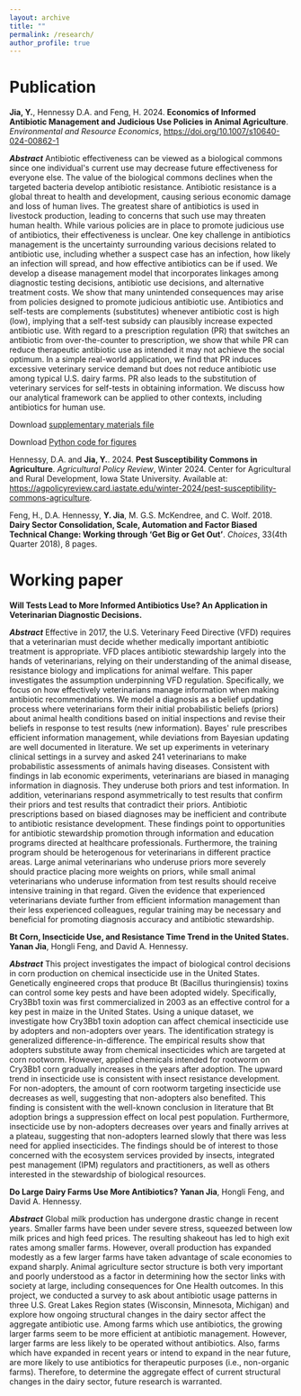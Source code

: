 ```yaml
---
layout: archive
title: ""
permalink: /research/
author_profile: true
---
```

# Publication
**Jia, Y.**, Hennessy D.A. and Feng, H. 2024. **Economics of Informed Antibiotic Management and Judicious Use Policies in Animal Agriculture**. *Environmental and Resource Economics*, https://doi.org/10.1007/s10640-024-00862-1

***Abstract*** Antibiotic effectiveness can be viewed as a biological commons since one individual's current use may decrease future effectiveness for everyone else. The value of the biological commons declines when the targeted bacteria develop antibiotic resistance. Antibiotic resistance is a global threat to health and development, causing serious economic damage and loss of human lives. The greatest share of antibiotics is used in livestock production, leading to concerns that such use may threaten human health. While various policies are in place to promote judicious use of antibiotics, their effectiveness is unclear. One key challenge in antibiotics management is the uncertainty surrounding various decisions related to antibiotic use, including whether a suspect case has an infection, how likely an infection will spread, and how effective antibiotics can be if used. We develop a disease management model that incorporates linkages among diagnostic testing decisions, antibiotic use decisions, and alternative treatment costs. We show that many unintended consequences may arise from policies designed to promote judicious antibiotic use. Antibiotics and self-tests are complements (substitutes) whenever antibiotic cost is high (low), implying that a self-test subsidy can plausibly increase expected antibiotic use. With regard to a prescription regulation (PR) that switches an antibiotic from over-the-counter to prescription, we show that while PR can reduce therapeutic antibiotic use as intended it may not achieve the social optimum. In a simple real-world application, we find that PR induces excessive veterinary service demand but does not reduce antibiotic use among typical U.S. dairy farms. PR also leads to the substitution of veterinary services for self-tests in obtaining information. We discuss how our analytical framework can be applied to other contexts, including antibiotics for human use.

Download [supplementary materials file](/files/Revised_supplementary_materials.pdf)

Download [Python code for figures](/files/Python_code.zip)


Hennessy, D.A. and **Jia, Y.**. 2024. **Pest Susceptibility Commons in Agriculture**. *Agricultural Policy Review*, Winter 2024. Center for Agricultural and Rural Development, Iowa State University. Available at: https://agpolicyreview.card.iastate.edu/winter-2024/pest-susceptibility-commons-agriculture.



Feng, H., D.A. Hennessy, **Y. Jia**, M. G.S. McKendree, and C. Wolf. 2018. **Dairy Sector Consolidation, Scale, Automation and Factor Biased Technical Change: Working through ‘Get Big or Get Out’**. *Choices*, 33(4th Quarter 2018), 8 pages.

# Working paper
**Will Tests Lead to More Informed Antibiotics Use? An Application in Veterinarian Diagnostic Decisions.**

***Abstract*** Effective in 2017, the U.S. Veterinary Feed Directive (VFD) requires that a veterinarian must decide whether medically important antibiotic treatment is appropriate. VFD places antibiotic stewardship largely into the hands of veterinarians, relying on their understanding of the animal disease, resistance biology and implications for animal welfare. This paper investigates the assumption underpinning VFD regulation. Specifically, we focus on how effectively veterinarians manage information when making antibiotic recommendations. We model a diagnosis as a belief updating process where veterinarians form their initial probabilistic beliefs (priors) about animal health conditions based on initial inspections and revise their beliefs in response to test results (new information). Bayes' rule prescribes efficient information management, while deviations from Bayesian updating are well documented in literature. We set up experiments in veterinary clinical settings in a survey and asked 241 veterinarians to make probabilistic assessments of animals having diseases. Consistent with findings in lab economic experiments, veterinarians are biased in managing information in diagnosis. They underuse both priors and test information. In addition, veterinarians respond asymmetrically to test results that confirm their priors and test results that contradict their priors. Antibiotic prescriptions based on biased diagnoses may be inefficient and contribute to antibiotic resistance development. These findings point to opportunities for antibiotic stewardship promotion through information and education programs directed at healthcare professionals. Furthermore, the training program should be heterogenous for veterinarians in different practice areas. Large animal veterinarians who underuse priors more severely should practice placing more weights on priors, while small animal veterinarians who underuse information from test results should receive intensive training in that regard. Given the evidence that experienced veterinarians deviate further from efficient information management than their less experienced colleagues, regular training may be necessary and beneficial for promoting diagnosis accuracy and antibiotic stewardship. 


**Bt Corn, Insecticide Use, and Resistance Time Trend in the United States.** **Yanan Jia**, Hongli Feng, and David A. Hennessy.

***Abstract*** This project investigates the impact of biological control decisions in corn production on chemical insecticide use in the United States. Genetically engineered crops that produce Bt (Bacillus thuringiensis) toxins can control some key pests and have been adopted widely. Specifically, Cry3Bb1 toxin was first commercialized in 2003 as an effective control for a key pest in maize in the United States. Using a unique dataset, we investigate how Cry3Bb1 toxin adoption can affect chemical insecticide use by adopters and non-adopters over years. The identification strategy is generalized difference-in-difference. The empirical results show that adopters substitute away from chemical insecticides which are targeted at corn rootworm. However, applied chemicals intended for rootworm on Cry3Bb1 corn gradually increases in the years after adoption. The upward trend in insecticide use is consistent with insect resistance development. For non-adopters, the amount of corn rootworm targeting insecticide use decreases as well, suggesting that non-adopters also benefited. This finding is consistent with the well-known conclusion in literature that Bt adoption brings a suppression effect on local pest population. Furthermore, insecticide use by non-adopters decreases over years and finally arrives at a plateau, suggesting that non-adopters learned slowly that there was less need for applied insecticides. The findings should be of interest to those concerned with the ecosystem services provided by insects, integrated pest management (IPM) regulators and practitioners, as well as others interested in the stewardship of biological resources.


**Do Large Dairy Farms Use More Antibiotics?** **Yanan Jia**, Hongli Feng, and David A. Hennessy.

***Abstract*** Global milk production has undergone drastic change in recent years. Smaller farms have been under severe stress, squeezed between low milk prices and high feed prices. The resulting shakeout has led to high exit rates among smaller farms. However, overall production has expanded modestly as a few larger farms have taken advantage of scale economies to expand sharply. Animal agriculture sector structure is both very important and poorly understood as a factor in determining how the sector links with society at large, including consequences for One Health outcomes. In this project, we conducted a survey to ask about antibiotic usage patterns in three U.S. Great Lakes Region states (Wisconsin, Minnesota, Michigan) and explore how ongoing structural changes in the dairy sector affect the aggregate antibiotic use. Among farms which use antibiotics, the growing larger farms seem to be more efficient at antibiotic management. However, larger farms are less likely to be operated without antibiotics. Also, farms which have expanded in recent years or intend to expand in the near future, are more likely to use antibiotics for therapeutic purposes (i.e., non-organic farms). Therefore, to determine the aggregate effect of current structural changes in the dairy sector, future research is warranted.

